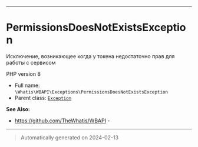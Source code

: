 ***

# PermissionsDoesNotExistsException

Исключение, возникающее
когда у токена недостаточно
прав для работы с сервисом

PHP version 8

* Full name: `\Whatis\WBAPI\Exceptions\PermissionsDoesNotExistsException`
* Parent class: [`Exception`](../../../Exception.md)

**See Also:**

* https://github.com/TheWhatis/WBAPI - 






***
> Automatically generated on 2024-02-13
